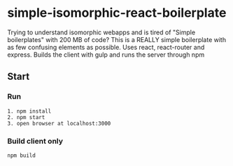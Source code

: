 # simple-isomorphic-react-boilerplate

Trying to understand isomorphic webapps and is tired of "Simple boilerplates" with 200 MB of code?
This is a REALLY simple boilerplate with as few confusing elements as possible. Uses react, react-router and express.
Builds the client with gulp and runs the server through npm


## Start

### Run

```
1. npm install
2. npm start
3. open browser at localhost:3000

```

### Build client only
```
npm build

```